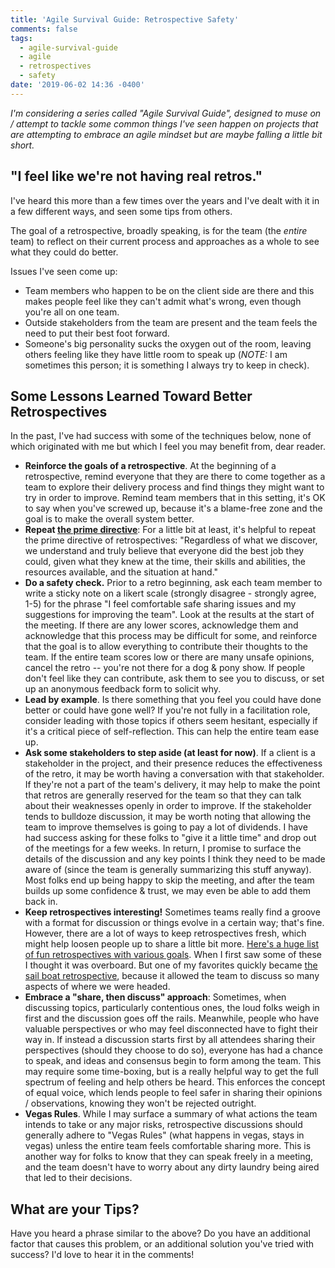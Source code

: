 ```yaml
---
title: 'Agile Survival Guide: Retrospective Safety'
comments: false
tags:
  - agile-survival-guide
  - agile
  - retrospectives
  - safety
date: '2019-06-02 14:36 -0400'
---
```

_I'm considering a series called "Agile Survival Guide", designed to muse on / attempt to tackle some common things I've seen happen on projects that are attempting to embrace an agile mindset but are maybe falling a little bit short._

## "I feel like we're not having real retros."

I've heard this more than a few times over the years and I've dealt with it in a few different ways, and seen some tips from others.

The goal of a retrospective, broadly speaking, is for the team (the _entire_ team) to reflect on their current process and approaches as a whole to see what they could do better.

Issues I've seen come up:

* Team members who happen to be on the client side are there and this makes people feel like they can't admit what's wrong, even though you're all on one team.
* Outside stakeholders from the team are present and the team feels the need to put their best foot forward.
* Someone's big personality sucks the oxygen out of the room, leaving others feeling like they have little room to speak up (_NOTE:_ I am sometimes this person; it is something I always try to keep in check).

## Some Lessons Learned Toward Better Retrospectives

In the past, I've had success with some of the techniques below, none of which originated with me but which I feel you may benefit from, dear reader.

* **Reinforce the goals of a retrospective**. At the beginning of a retrospective, remind everyone that they are there to come together as a team to explore their delivery process and find things they might want to try in order to improve. Remind team members that in this setting, it's OK to say when you've screwed up, because it's a blame-free zone and the goal is to make the overall system better.
* **Repeat [the prime directive](http://www.funretrospectives.com/the-retrospective-prime-directive/)**: For a little bit at least, it's helpful to repeat the prime directive of retrospectives: "Regardless of what we discover, we understand and truly believe that everyone did the best job they could, given what they knew at the time, their skills and abilities, the resources available, and the situation at hand."
* **Do a safety check.** Prior to a retro beginning, ask each team member to write a sticky note on a likert scale (strongly disagree - strongly agree, 1-5) for the phrase "I feel comfortable safe sharing issues and my suggestions for improving the team". Look at the results at the start of the meeting. If there are any lower scores, acknowledge them and acknowledge that this process may be difficult for some, and reinforce that the goal is to allow everything to contribute their thoughts to the team. If the entire team scores low or there are many unsafe opinions, cancel the retro -- you're not there for a dog & pony show. If people don't feel like they can contribute, ask them to see you to discuss, or set up an anonymous feedback form to solicit why.
* **Lead by example**. Is there something that you feel you could have done better or could have gone well? If you're not fully in a facilitation role, consider leading with those topics if others seem hesitant, especially if it's a critical piece of self-reflection. This can help the entire team ease up.
* **Ask some stakeholders to step aside (at least for now)**. If a client is a stakeholder in the project, and their presence reduces the effectiveness of the retro, it may be worth having a conversation with that stakeholder. If they're not a part of the team's delivery, it may help to make the point that retros are generally reserved for the team so that they can talk about their weaknesses openly in order to improve. If the stakeholder tends to bulldoze discussion, it may be worth noting that allowing the team to improve themselves is going to pay a lot of dividends. I have had success asking for these folks to "give it a little time" and drop out of the meetings for a few weeks. In return, I promise to surface the details of the discussion and any key points I think they need to be made aware of (since the team is generally summarizing this stuff anyway). Most folks end up being happy to skip the meeting, and after the team builds up some confidence & trust, we may even be able to add them back in.
* **Keep retrospectives interesting!** Sometimes teams really find a groove with a format for discussion or things evolve in a certain way; that's fine. However, there are a lot of ways to keep retrospectives fresh, which might help loosen people up to share a little bit more. [Here's a huge list of fun retrospectives with various goals](http://www.funretrospectives.com/).  When I first saw some of these I thought it was overboard. But one of my favorites quickly became [the sail boat retrospective](https://luis-goncalves.com/sailboat-exercise-sailboat-retrospective/), because it allowed the team to discuss so many aspects of where we were headed.
* **Embrace a "share, then discuss" approach**: Sometimes, when discussing topics, particularly contentious ones, the loud folks weigh in first and the discussion goes off the rails. Meanwhile, people who have valuable perspectives or who may feel disconnected have to fight their way in. If instead a discussion starts first by all attendees sharing their perspectives (should they choose to do so), everyone has had a chance to speak, and ideas and consensus begin to form among the team. This may require some time-boxing, but is a really helpful way to get the full spectrum of feeling and help others be heard. This enforces the concept of equal voice, which lends people to feel safer in sharing their opinions / observations, knowing they won't be rejected outright.
* **Vegas Rules**. While I may surface a summary of what actions the team intends to take or any major risks, retrospective discussions should generally adhere to "Vegas Rules" (what happens in vegas, stays in vegas) unless the entire team feels comfortable sharing more. This is another way for folks to know that they can speak freely in a meeting, and the team doesn't have to worry about any dirty laundry being aired that led to their decisions.

## What are your Tips?

Have you heard a phrase similar to the above? Do you have an additional factor that causes this problem, or an additional solution you've tried with success? I'd love to hear it in the comments!
